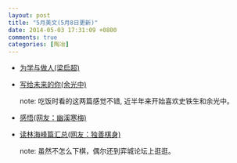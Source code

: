 ```yaml
---
layout: post
title: "5月美文(5月8日更新)"
date: 2014-05-03 17:31:09 +0800
comments: true
categories: [陶冶]
---
```

- [为学与做人(梁启超)](http://www.douban.com/group/topic/18968475/)
- [写给未来的你(余光中)](http://www.douban.com/group/topic/50477728/)

	note: 吃饭时看的这两篇感觉不错, 近半年来开始喜欢史铁生和余光中。

- [感悟(网友：幽溪寒梅)](http://bbs.eweiqi.com/dispbbs.asp?boardid=2&Id=100255262)
- [读林海峰篇汇总(网友：独善棋身)](http://bbs.eweiqi.com/dispbbs.asp?boardid=2&Id=100254833)

	note: 虽然不怎么下棋，偶尔还到弈城论坛上逛逛。

